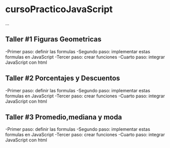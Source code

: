 # cursoPracticoJavaScript

...

## Taller #1 Figuras Geometricas
-Primer paso: definir las formulas
-Segundo paso: implementar estas formulas en JavaScript
-Tercer paso:  crear funciones 
-Cuarto paso:   integrar JavaScript con html

## Taller #2 Porcentajes y Descuentos
-Primer paso: definir las formulas
-Segundo paso: implementar estas formulas en JavaScript
-Tercer paso:  crear funciones 
-Cuarto paso:   integrar JavaScript con html
## Taller #3 Promedio,mediana y moda
-Primer paso: definir las formulas
-Segundo paso: implementar estas formulas en JavaScript
-Tercer paso:  crear funciones 
-Cuarto paso:   integrar JavaScript con html
